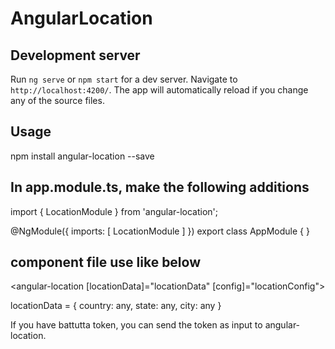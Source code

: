 # AngularLocation

## Development server

Run `ng serve` or `npm start` for a dev server. Navigate to `http://localhost:4200/`. The app will automatically reload if you change any of the source files.

## Usage

npm install angular-location --save

## In app.module.ts, make the following additions

import { LocationModule } from 'angular-location';

@NgModule({
  imports: [
    LocationModule
  ]
})
export class AppModule { }

## component file use like below

<angular-location [locationData]="locationData" [config]="locationConfig"></angular-location>

locationData = {
  country: any,
  state: any,
  city: any
}

If you have battutta token, you can send the token as input to angular-location.

